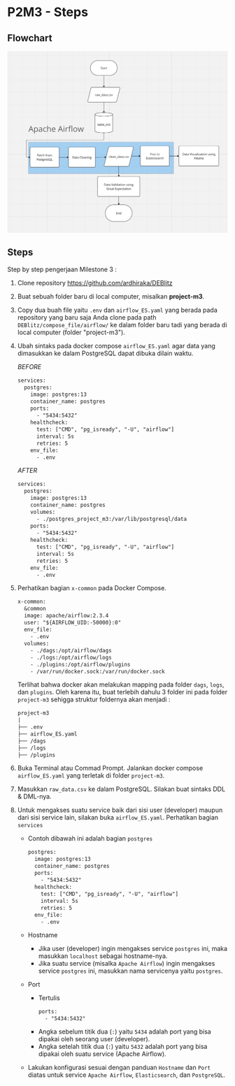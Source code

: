 # P2M3 - Steps

## Flowchart

![plot](flowchart.png)

## Steps
Step by step pengerjaan Milestone 3 : 

1. Clone repository https://github.com/ardhiraka/DEBlitz

2. Buat sebuah folder baru di local computer, misalkan **project-m3**.

3. Copy dua buah file yaitu `.env` dan `airflow_ES.yaml` yang berada pada repository yang baru saja Anda clone pada path `DEBlitz/compose_file/airflow/` ke dalam folder baru tadi yang berada di local computer (folder "project-m3").

4. Ubah sintaks pada docker compose `airflow_ES.yaml` agar data yang dimasukkan ke dalam PostgreSQL dapat dibuka dilain waktu.
  
   *BEFORE*
   ```
   services: 
     postgres:
       image: postgres:13
       container_name: postgres
       ports:
         - "5434:5432"
       healthcheck:
         test: ["CMD", "pg_isready", "-U", "airflow"]
         interval: 5s
         retries: 5
       env_file:
         - .env
   ```

   *AFTER*
   ```
   services: 
     postgres:
       image: postgres:13
       container_name: postgres
       volumes:
         - ./postgres_project_m3:/var/lib/postgresql/data
       ports:
         - "5434:5432"
       healthcheck:
         test: ["CMD", "pg_isready", "-U", "airflow"]
         interval: 5s
         retries: 5
       env_file:
         - .env
   ```

5. Perhatikan bagian `x-common` pada Docker Compose.
   ```
   x-common:
     &common
     image: apache/airflow:2.3.4
     user: "${AIRFLOW_UID:-50000}:0"
     env_file: 
       - .env
     volumes:
       - ./dags:/opt/airflow/dags
       - ./logs:/opt/airflow/logs
       - ./plugins:/opt/airflow/plugins
       - /var/run/docker.sock:/var/run/docker.sock
   ```

   Terlihat bahwa docker akan melakukan mapping pada folder `dags`, `logs`, dan `plugins`. Oleh karena itu, buat terlebih dahulu 3 folder ini pada folder `project-m3` sehigga struktur foldernya akan menjadi : 

   ```
   project-m3
   |
   ├── .env
   ├── airflow_ES.yaml
   ├── /dags
   ├── /logs
   ├── /plugins
   ```

6. Buka Terminal atau Commad Prompt. Jalankan docker compose `airflow_ES.yaml` yang terletak di folder `project-m3`.

7. Masukkan `raw_data.csv` ke dalam PostgreSQL. Silakan buat sintaks DDL & DML-nya.

8. Untuk mengakses suatu service baik dari sisi user (developer) maupun dari sisi service lain, silakan buka `airflow_ES.yaml`. Perhatikan bagian `services`
    * Contoh dibawah ini adalah bagian `postgres`
      ```
      postgres:
        image: postgres:13
        container_name: postgres
        ports:
          - "5434:5432"
        healthcheck:
          test: ["CMD", "pg_isready", "-U", "airflow"]
          interval: 5s
          retries: 5
        env_file:
          - .env
      ```

    * Hostname
      - Jika user (developer) ingin mengakses service `postgres` ini, maka masukkan `localhost` sebagai hostname-nya.
      - Jika suatu service (misalka `Apache Airflow`) ingin mengakses service `postgres` ini, masukkan nama servicenya yaitu `postgres`.

    * Port
      - Tertulis 
        ```
        ports:
          - "5434:5432"
        ```
      - Angka sebelum titik dua (`:`) yaitu `5434` adalah port yang bisa dipakai oleh seorang user (developer).
      - Angka setelah titik dua (`:`) yaitu `5432` adalah port yang bisa dipakai oleh suatu service (Apache Airflow).

    * Lakukan konfigurasi sesuai dengan panduan `Hostname` dan `Port` diatas untuk service `Apache Airflow`, `Elasticsearch`, dan `PostgreSQL`.
